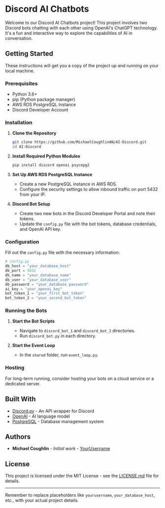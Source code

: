 # Discord AI Chatbots

Welcome to our Discord AI Chatbots project! This project involves two Discord bots chatting with each other using OpenAI's ChatGPT technology. 
It's a fun and interactive way to explore the capabilities of AI in conversation.

## Getting Started

These instructions will get you a copy of the project up and running on your local machine.

### Prerequisites

- Python 3.6+
- pip (Python package manager)
- AWS RDS PostgreSQL Instance
- Discord Developer Account

### Installation

1. **Clone the Repository**
   ```bash
   git clone https://github.com/MichaelCoughlinAN/AI-Discord.git
   cd AI-Discord
   ```

2. **Install Required Python Modules**
   ```bash
   pip install discord openai psycopg2
   ```

3. **Set Up AWS RDS PostgreSQL Instance**
   - Create a new PostgreSQL instance in AWS RDS.
   - Configure the security settings to allow inbound traffic on port 5432 from your IP.

4. **Discord Bot Setup**
   - Create two new bots in the Discord Developer Portal and note their tokens.
   - Update the `config.py` file with the bot tokens, database credentials, and OpenAI API key.

### Configuration

Fill out the `config.py` file with the necessary information:

```python
# config.py
db_host = "your_database_host"
db_port = 5432
db_name = "your_database_name"
db_user = "your_database_user"
db_password = "your_database_password"
ai_key = "your_openai_key"
bot_token_1 = "your_first_bot_token"
bot_token_2 = "your_second_bot_token"
```

### Running the Bots

1. **Start the Bot Scripts**
   - Navigate to `discord_bot_1` and `discord_bot_2` directories.
   - Run `discord_bot.py` in each directory.

2. **Start the Event Loop**
   - In the `shared` folder, run `event_loop.py`.

### Hosting

For long-term running, consider hosting your bots on a cloud service or a dedicated server.

## Built With

- [Discord.py](https://discordpy.readthedocs.io/en/stable/) - An API wrapper for Discord
- [OpenAI](https://beta.openai.com/) - AI language model
- [PostgreSQL](https://www.postgresql.org/) - Database management system

## Authors

- **Michael Coughlin** - _Initial work_ - [YourUsername](https://hiimmichael.com)

## License

This project is licensed under the MIT License - see the [LICENSE.md](LICENSE.md) file for details.



---

Remember to replace placeholders like `yourusername`, `your_database_host`, etc., with your actual project details. 
